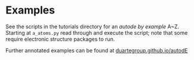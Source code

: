 # Examples

See the scripts in the tutorials directory for an *autode by example* A~Z.
Starting at `a_atoms.py` read through and execute the script; note that some
require electronic structure packages to run.

Further annotated examples can be found at [duartegroup.github.io/autodE](https://duartegroup.github.io/autodE/examples/index.html)
